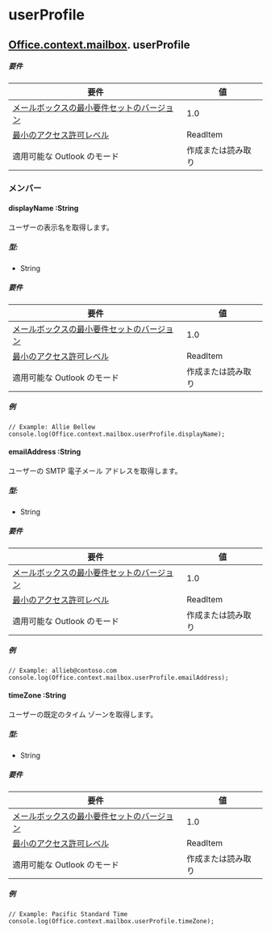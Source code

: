 

# userProfile

## [Office](Office.md)[.context](Office.context.md)[.mailbox](Office.context.mailbox.md). userProfile

##### 要件

|要件| 値|
|---|---|
|[メールボックスの最小要件セットのバージョン](../tutorial-api-requirement-sets.md)| 1.0|
|[最小のアクセス許可レベル](../../../docs/outlook/understanding-outlook-add-in-permissions.md)| ReadItem|
|適用可能な Outlook のモード| 作成または読み取り|

### メンバー

####  displayName :String

ユーザーの表示名を取得します。

##### 型:

*   String

##### 要件

|要件| 値|
|---|---|
|[メールボックスの最小要件セットのバージョン](../tutorial-api-requirement-sets.md)| 1.0|
|[最小のアクセス許可レベル](../../../docs/outlook/understanding-outlook-add-in-permissions.md)| ReadItem|
|適用可能な Outlook のモード| 作成または読み取り|

##### 例

```
// Example: Allie Bellew
console.log(Office.context.mailbox.userProfile.displayName);
```

####  emailAddress :String

ユーザーの SMTP 電子メール アドレスを取得します。

##### 型:

*   String

##### 要件

|要件| 値|
|---|---|
|[メールボックスの最小要件セットのバージョン](../tutorial-api-requirement-sets.md)| 1.0|
|[最小のアクセス許可レベル](../../../docs/outlook/understanding-outlook-add-in-permissions.md)| ReadItem|
|適用可能な Outlook のモード| 作成または読み取り|

##### 例

```
// Example: allieb@contoso.com
console.log(Office.context.mailbox.userProfile.emailAddress);
```

####  timeZone :String

ユーザーの既定のタイム ゾーンを取得します。

##### 型:

*   String

##### 要件

|要件| 値|
|---|---|
|[メールボックスの最小要件セットのバージョン](../tutorial-api-requirement-sets.md)| 1.0|
|[最小のアクセス許可レベル](../../../docs/outlook/understanding-outlook-add-in-permissions.md)| ReadItem|
|適用可能な Outlook のモード| 作成または読み取り|

##### 例

```
// Example: Pacific Standard Time
console.log(Office.context.mailbox.userProfile.timeZone);
```